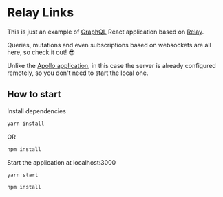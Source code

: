 # Relay Links

This is just an example of [GraphQL](https://www.howtographql.com/) React application based on [Relay](https://facebook.github.io/relay/).

Queries, mutations and even subscriptions based on websockets are all here, so check it out! :sunglasses:

Unlike the [Apollo application](https://github.com/pengfluf/apollo-links), in this case the server is already configured remotely, so you don't need to start the local one.

## How to start
Install dependencies
``` bash
yarn install
```
OR
``` bash
npm install
```
Start the application at localhost:3000
``` bash
yarn start
```

``` bash
npm install
```
